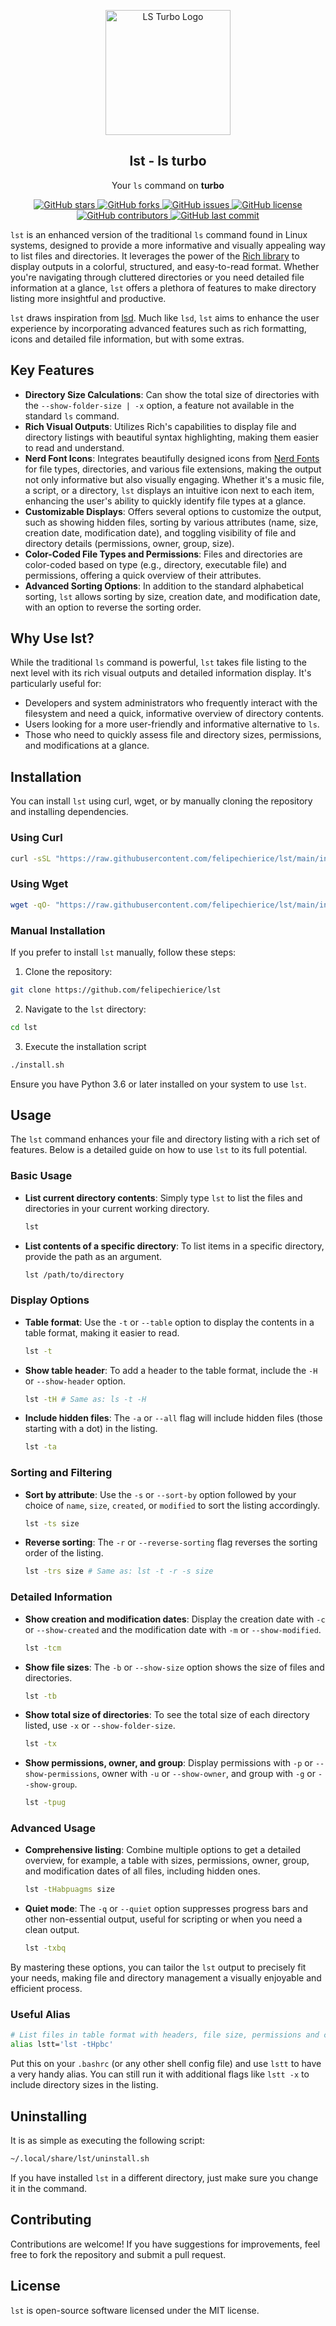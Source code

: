 <p align="center">
    <img width="200px" src="https://github.com/felipechierice/lst/blob/main/images/logo.png?raw=true" align="center" alt="LS Turbo Logo" />
    <h2 align="center">lst - ls turbo</h2>
    <p align="center">Your <code>ls</code> command on <strong>turbo</strong></p>
</p>

<p align="center">
    <a href="https://github.com/felipechierice/lst/stargazers">
        <img src="https://img.shields.io/github/stars/felipechierice/lst?style=social" alt="GitHub stars">
    </a>
    <a href="https://github.com/felipechierice/lst/network/members">
        <img src="https://img.shields.io/github/forks/felipechierice/lst?style=social" alt="GitHub forks">
    </a>
    <a href="https://github.com/felipechierice/lst/issues">
        <img src="https://img.shields.io/github/issues/felipechierice/lst" alt="GitHub issues">
    </a>
    <a href="https://github.com/felipechierice/lst/blob/main/LICENSE">
        <img src="https://img.shields.io/github/license/felipechierice/lst" alt="GitHub license">
    </a>
    <a href="https://github.com/felipechierice/lst/graphs/contributors">
        <img src="https://img.shields.io/github/contributors/felipechierice/lst" alt="GitHub contributors">
    </a>
    <a href="https://github.com/felipechierice/lst/commits/main">
        <img src="https://img.shields.io/github/last-commit/felipechierice/lst" alt="GitHub last commit">
    </a>
</p>

`lst` is an enhanced version of the traditional `ls` command found in Linux systems, designed to provide a more informative and visually appealing way to list files and directories. It leverages the power of the [Rich library](https://github.com/willmcgugan/rich) to display outputs in a colorful, structured, and easy-to-read format. Whether you're navigating through cluttered directories or you need detailed file information at a glance, `lst` offers a plethora of features to make directory listing more insightful and productive.

`lst` draws inspiration from [lsd](https://github.com/lsd-rs/lsd). Much like `lsd`, `lst` aims to enhance the user experience by incorporating advanced features such as rich formatting, icons and detailed file information, but with some extras.

## Key Features

- **Directory Size Calculations**: Can show the total size of directories with the `--show-folder-size | -x` option, a feature not available in the standard `ls` command.
- **Rich Visual Outputs**: Utilizes Rich's capabilities to display file and directory listings with beautiful syntax highlighting, making them easier to read and understand.
- **Nerd Font Icons**: Integrates beautifully designed icons from [Nerd Fonts](https://www.nerdfonts.com/) for file types, directories, and various file extensions, making the output not only informative but also visually engaging. Whether it's a music file, a script, or a directory, `lst` displays an intuitive icon next to each item, enhancing the user's ability to quickly identify file types at a glance.
- **Customizable Displays**: Offers several options to customize the output, such as showing hidden files, sorting by various attributes (name, size, creation date, modification date), and toggling visibility of file and directory details (permissions, owner, group, size).
- **Color-Coded File Types and Permissions**: Files and directories are color-coded based on type (e.g., directory, executable file) and permissions, offering a quick overview of their attributes.
- **Advanced Sorting Options**: In addition to the standard alphabetical sorting, `lst` allows sorting by size, creation date, and modification date, with an option to reverse the sorting order.

## Why Use lst?

While the traditional `ls` command is powerful, `lst` takes file listing to the next level with its rich visual outputs and detailed information display. It's particularly useful for:

- Developers and system administrators who frequently interact with the filesystem and need a quick, informative overview of directory contents.
- Users looking for a more user-friendly and informative alternative to `ls`.
- Those who need to quickly assess file and directory sizes, permissions, and modifications at a glance.

## Installation

You can install `lst` using curl, wget, or by manually cloning the repository and installing dependencies. 

### Using Curl

```bash
curl -sSL "https://raw.githubusercontent.com/felipechierice/lst/main/install.sh" | bash -s -- --clone
```

### Using Wget

```bash
wget -qO- "https://raw.githubusercontent.com/felipechierice/lst/main/install.sh" | bash -s -- --clone
```

### Manual Installation

If you prefer to install `lst` manually, follow these steps:

1. Clone the repository:

```bash
git clone https://github.com/felipechierice/lst
```

2. Navigate to the `lst` directory:

```bash
cd lst
```

3. Execute the installation script

```bash
./install.sh
```

Ensure you have Python 3.6 or later installed on your system to use `lst`.

## Usage

The `lst` command enhances your file and directory listing with a rich set of features. Below is a detailed guide on how to use `lst` to its full potential.

### Basic Usage

- **List current directory contents**: Simply type `lst` to list the files and directories in your current working directory.
  
  ```bash
  lst
  ```

- **List contents of a specific directory**: To list items in a specific directory, provide the path as an argument.
  
  ```bash
  lst /path/to/directory
  ```

### Display Options

- **Table format**: Use the `-t` or `--table` option to display the contents in a table format, making it easier to read.
  
  ```bash
  lst -t
  ```

- **Show table header**: To add a header to the table format, include the `-H` or `--show-header` option.
  
  ```bash
  lst -tH # Same as: ls -t -H
  ```

- **Include hidden files**: The `-a` or `--all` flag will include hidden files (those starting with a dot) in the listing.
  
  ```bash
  lst -ta
  ```

### Sorting and Filtering

- **Sort by attribute**: Use the `-s` or `--sort-by` option followed by your choice of `name`, `size`, `created`, or `modified` to sort the listing accordingly.
  
  ```bash
  lst -ts size
  ```

- **Reverse sorting**: The `-r` or `--reverse-sorting` flag reverses the sorting order of the listing.
  
  ```bash
  lst -trs size # Same as: lst -t -r -s size
  ```

### Detailed Information

- **Show creation and modification dates**: Display the creation date with `-c` or `--show-created` and the modification date with `-m` or `--show-modified`.
  
  ```bash
  lst -tcm
  ```

- **Show file sizes**: The `-b` or `--show-size` option shows the size of files and directories.
  
  ```bash
  lst -tb
  ```

- **Show total size of directories**: To see the total size of each directory listed, use `-x` or `--show-folder-size`.
  
  ```bash
  lst -tx
  ```

- **Show permissions, owner, and group**: Display permissions with `-p` or `--show-permissions`, owner with `-u` or `--show-owner`, and group with `-g` or `--show-group`.
  
  ```bash
  lst -tpug
  ```

### Advanced Usage

- **Comprehensive listing**: Combine multiple options to get a detailed overview, for example, a table with sizes, permissions, owner, group, and modification dates of all files, including hidden ones.
  
  ```bash
  lst -tHabpuagms size
  ```

- **Quiet mode**: The `-q` or `--quiet` option suppresses progress bars and other non-essential output, useful for scripting or when you need a clean output.
  
  ```bash
  lst -txbq
  ```

By mastering these options, you can tailor the `lst` output to precisely fit your needs, making file and directory management a visually enjoyable and efficient process.

### Useful Alias

```bash
# List files in table format with headers, file size, permissions and creation date
alias lstt='lst -tHpbc'
```

Put this on your `.bashrc` (or any other shell config file) and use `lstt` to have a very handy alias.
You can still run it with additional flags like `lstt -x` to include directory sizes in the listing.

## Uninstalling

It is as simple as executing the following script:

```bash
~/.local/share/lst/uninstall.sh
```

If you have installed `lst` in a different directory, just make sure you change it in the command.

## Contributing

Contributions are welcome! If you have suggestions for improvements, feel free to fork the repository and submit a pull request.

## License

`lst` is open-source software licensed under the MIT license.
